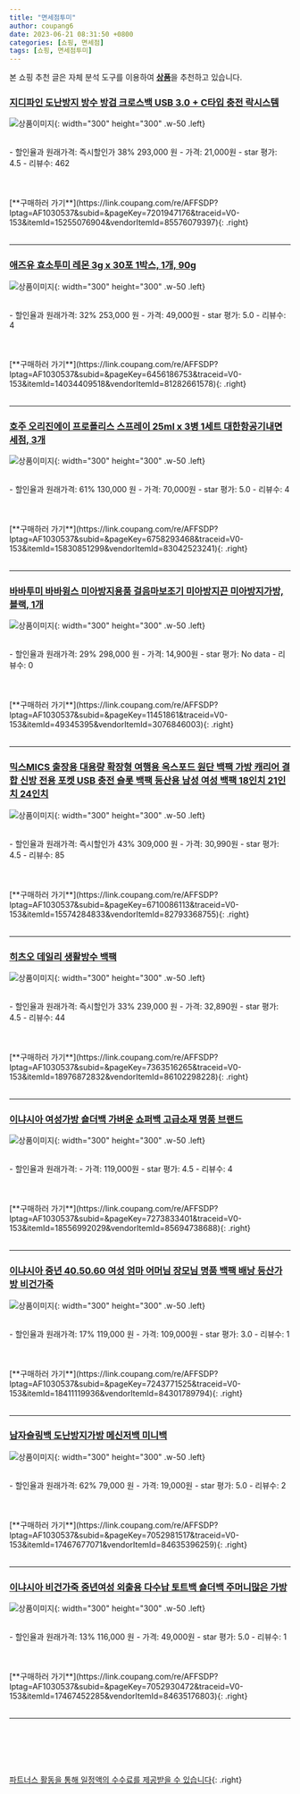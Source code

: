 ```yaml
---
title: "면세점투미"
author: coupang6
date: 2023-06-21 08:31:50 +0800
categories: [쇼핑, 면세점]
tags: [쇼핑, 면세점투미]
---
```


본 쇼핑 추천 글은 자체 분석 도구를 이용하여 [**상품**](https://link.coupang.com/a/bao1ui)을 추천하고 있습니다.

### [지디파인 도난방지 방수 방검 크로스백 USB 3.0 + C타입 충전 락시스템](https://link.coupang.com/re/AFFSDP?lptag=AF1030537&subid=&pageKey=7201947176&traceid=V0-153&itemId=15255076904&vendorItemId=85576079397)

![상품이미지](https://thumbnail9.coupangcdn.com/thumbnails/remote/230x230ex/image/retail/images/2023/04/06/14/3/3bc43396-590d-4998-abfd-4c2896f86a1c.jpg){: width="300" height="300" .w-50 .left}


<br>
- 할인율과 원래가격: 즉시할인가 38%  293,000   원
- 가격: 21,000원
- star 평가: 4.5
- 리뷰수: 462
<br>
<br>
<br>
<br>
[**구매하러 가기**](https://link.coupang.com/re/AFFSDP?lptag=AF1030537&subid=&pageKey=7201947176&traceid=V0-153&itemId=15255076904&vendorItemId=85576079397){: .right}
<br>
<br>

---

### [애즈유 효소투미 레몬 3g x 30포 1박스, 1개, 90g](https://link.coupang.com/re/AFFSDP?lptag=AF1030537&subid=&pageKey=6456186753&traceid=V0-153&itemId=14034409518&vendorItemId=81282661578)

![상품이미지](https://thumbnail9.coupangcdn.com/thumbnails/remote/230x230ex/image/vendor_inventory/715c/c8e25be17d887420723546804978f3ca9a302ae6f119165aeb93ff4f03a3.jpg){: width="300" height="300" .w-50 .left}


<br>
- 할인율과 원래가격: 32%  253,000   원
- 가격: 49,000원
- star 평가: 5.0
- 리뷰수: 4
<br>
<br>
<br>
<br>
[**구매하러 가기**](https://link.coupang.com/re/AFFSDP?lptag=AF1030537&subid=&pageKey=6456186753&traceid=V0-153&itemId=14034409518&vendorItemId=81282661578){: .right}
<br>
<br>

---

### [호주 오리진에이 프로폴리스 스프레이 25ml x 3병 1세트 대한항공기내면세점, 3개](https://link.coupang.com/re/AFFSDP?lptag=AF1030537&subid=&pageKey=6758293468&traceid=V0-153&itemId=15830851299&vendorItemId=83042523241)

![상품이미지](https://thumbnail6.coupangcdn.com/thumbnails/remote/230x230ex/image/vendor_inventory/1299/4a134141f5c30de10ebe9754c1e5d97263e3d73d28f73855b0a31b481853.jpg){: width="300" height="300" .w-50 .left}


<br>
- 할인율과 원래가격: 61%  130,000   원
- 가격: 70,000원
- star 평가: 5.0
- 리뷰수: 4
<br>
<br>
<br>
<br>
[**구매하러 가기**](https://link.coupang.com/re/AFFSDP?lptag=AF1030537&subid=&pageKey=6758293468&traceid=V0-153&itemId=15830851299&vendorItemId=83042523241){: .right}
<br>
<br>

---

### [바바투미 바바윙스 미아방지용품 걸음마보조기 미아방지끈 미아방지가방, 블랙, 1개](https://link.coupang.com/re/AFFSDP?lptag=AF1030537&subid=&pageKey=11451861&traceid=V0-153&itemId=49345395&vendorItemId=3076846003)

![상품이미지](https://thumbnail7.coupangcdn.com/thumbnails/remote/230x230ex/image/vendor_inventory/images/2017/03/03/2/6/eeacbee5-29ed-4054-9d01-a15e89455565.jpg){: width="300" height="300" .w-50 .left}


<br>
- 할인율과 원래가격: 29%  298,000   원
- 가격: 14,900원
- star 평가: No data
- 리뷰수: 0
<br>
<br>
<br>
<br>
[**구매하러 가기**](https://link.coupang.com/re/AFFSDP?lptag=AF1030537&subid=&pageKey=11451861&traceid=V0-153&itemId=49345395&vendorItemId=3076846003){: .right}
<br>
<br>

---

### [믹스MICS 출장용 대용량 확장형 여행용 옥스포드 원단 백팩 가방 캐리어 결합 신방 전용 포켓 USB 충전 슬롯 백팩 등산용 남성 여성 백팩 18인치 21인치 24인치](https://link.coupang.com/re/AFFSDP?lptag=AF1030537&subid=&pageKey=6710086113&traceid=V0-153&itemId=15574284833&vendorItemId=82793368755)

![상품이미지](https://thumbnail7.coupangcdn.com/thumbnails/remote/230x230ex/image/vendor_inventory/1842/aea5a5de4c538848b8bec35aee2c62f8f518759e72dc36bbeffb6557e4e8.jpg){: width="300" height="300" .w-50 .left}


<br>
- 할인율과 원래가격: 즉시할인가 43%  309,000   원
- 가격: 30,990원
- star 평가: 4.5
- 리뷰수: 85
<br>
<br>
<br>
<br>
[**구매하러 가기**](https://link.coupang.com/re/AFFSDP?lptag=AF1030537&subid=&pageKey=6710086113&traceid=V0-153&itemId=15574284833&vendorItemId=82793368755){: .right}
<br>
<br>

---

### [히츠오 데일리 생활방수 백팩](https://link.coupang.com/re/AFFSDP?lptag=AF1030537&subid=&pageKey=7363516265&traceid=V0-153&itemId=18976872832&vendorItemId=86102298228)

![상품이미지](https://thumbnail10.coupangcdn.com/thumbnails/remote/230x230ex/image/vendor_inventory/6fce/e44b7e6ed62a5cac35b5d69eacff64dd52b2bdfedebc4f5f90fe9b4fb996.png){: width="300" height="300" .w-50 .left}


<br>
- 할인율과 원래가격: 즉시할인가 33%  239,000   원
- 가격: 32,890원
- star 평가: 4.5
- 리뷰수: 44
<br>
<br>
<br>
<br>
[**구매하러 가기**](https://link.coupang.com/re/AFFSDP?lptag=AF1030537&subid=&pageKey=7363516265&traceid=V0-153&itemId=18976872832&vendorItemId=86102298228){: .right}
<br>
<br>

---

### [이냐시아 여성가방 숄더백 가벼운 쇼퍼백 고급소재 명품 브랜드](https://link.coupang.com/re/AFFSDP?lptag=AF1030537&subid=&pageKey=7273833401&traceid=V0-153&itemId=18556992029&vendorItemId=85694738688)

![상품이미지](https://thumbnail8.coupangcdn.com/thumbnails/remote/230x230ex/image/vendor_inventory/d5af/b6abd8daa3b403a4a87887d275a266141079bff550e10cf8dd10378fe341.png){: width="300" height="300" .w-50 .left}


<br>
- 할인율과 원래가격: 
- 가격: 119,000원
- star 평가: 4.5
- 리뷰수: 4
<br>
<br>
<br>
<br>
[**구매하러 가기**](https://link.coupang.com/re/AFFSDP?lptag=AF1030537&subid=&pageKey=7273833401&traceid=V0-153&itemId=18556992029&vendorItemId=85694738688){: .right}
<br>
<br>

---

### [이냐시아 중년 40.50.60 여성 엄마 어머님 장모님 명품 백팩 배낭 등산가방 비건가죽](https://link.coupang.com/re/AFFSDP?lptag=AF1030537&subid=&pageKey=7243771525&traceid=V0-153&itemId=18411119936&vendorItemId=84301789794)

![상품이미지](https://thumbnail8.coupangcdn.com/thumbnails/remote/230x230ex/image/vendor_inventory/ed9a/dd889808e9203f16fa6834dcf2c43e93df91e46e8bce1164d8219dc09693.png){: width="300" height="300" .w-50 .left}


<br>
- 할인율과 원래가격: 17%  119,000   원
- 가격: 109,000원
- star 평가: 3.0
- 리뷰수: 1
<br>
<br>
<br>
<br>
[**구매하러 가기**](https://link.coupang.com/re/AFFSDP?lptag=AF1030537&subid=&pageKey=7243771525&traceid=V0-153&itemId=18411119936&vendorItemId=84301789794){: .right}
<br>
<br>

---

### [남자슬링백 도난방지가방 메신저백 미니백](https://link.coupang.com/re/AFFSDP?lptag=AF1030537&subid=&pageKey=7052981517&traceid=V0-153&itemId=17467677071&vendorItemId=84635396259)

![상품이미지](https://thumbnail10.coupangcdn.com/thumbnails/remote/230x230ex/image/vendor_inventory/9078/913806fdfdd51d7e283bf2a2e3dac86f4d5104e2d73c4d1d6b6293b079a9.jpg){: width="300" height="300" .w-50 .left}


<br>
- 할인율과 원래가격: 62%  79,000   원
- 가격: 19,000원
- star 평가: 5.0
- 리뷰수: 2
<br>
<br>
<br>
<br>
[**구매하러 가기**](https://link.coupang.com/re/AFFSDP?lptag=AF1030537&subid=&pageKey=7052981517&traceid=V0-153&itemId=17467677071&vendorItemId=84635396259){: .right}
<br>
<br>

---

### [이냐시아 비건가죽 중년여성 외출용 다수납 토트백 숄더백 주머니많은 가방](https://link.coupang.com/re/AFFSDP?lptag=AF1030537&subid=&pageKey=7052930472&traceid=V0-153&itemId=17467452285&vendorItemId=84635176803)

![상품이미지](https://thumbnail6.coupangcdn.com/thumbnails/remote/230x230ex/image/vendor_inventory/c8db/4fee66dfb3b692890565913e1effe9be6a24f951eb7fa0f9d457e4e76818.png){: width="300" height="300" .w-50 .left}


<br>
- 할인율과 원래가격: 13%  116,000   원
- 가격: 49,000원
- star 평가: 5.0
- 리뷰수: 1
<br>
<br>
<br>
<br>
[**구매하러 가기**](https://link.coupang.com/re/AFFSDP?lptag=AF1030537&subid=&pageKey=7052930472&traceid=V0-153&itemId=17467452285&vendorItemId=84635176803){: .right}
<br>
<br>

---
<br><br><br><br><br> [파트너스 활동을 통해 일정액의 수수료를 제공받을 수 있습니다](https://link.coupang.com/a/bao1ui){: .right}